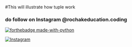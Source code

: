 #This will illustrate how tuple work 

### do follow on Instagram @rochakeducation.coding <SocialIcon url="" />

[![forthebadge made-with-python](http://ForTheBadge.com/images/badges/made-with-python.svg)](https://www.python.org/)

[![Instagram](https://badgen.net/badge/icon/instagram?icon=instagram&label)](https://www.instagram.com/rochakeducation.coding/)